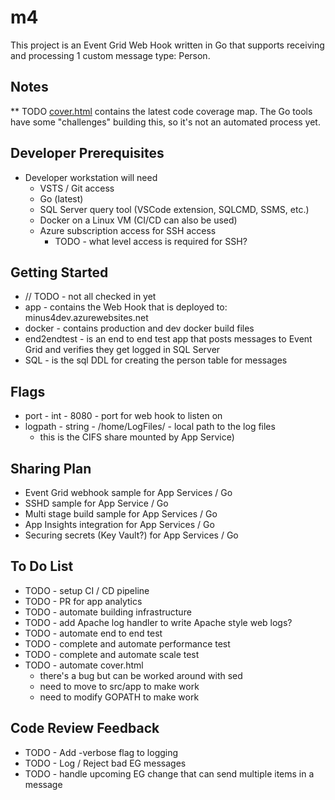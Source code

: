# m4

This project is an Event Grid Web Hook written in Go that supports receiving and processing 1 custom message type: Person. 

## Notes

** TODO [cover.html](./cover.html) contains the latest code coverage map. The Go tools have some "challenges" building this, so it's not an automated process yet.

## Developer Prerequisites

* Developer workstation will need
  * VSTS / Git access
  * Go (latest)
  * SQL Server query tool (VSCode extension, SQLCMD, SSMS, etc.)
  * Docker on a Linux VM (CI/CD can also be used)
  * Azure subscription access for SSH access
    * TODO - what level access is required for SSH?

## Getting Started

* // TODO - not all checked in yet
* app - contains the Web Hook that is deployed to: minus4dev.azurewebsites.net
* docker -  contains production and dev docker build files
* end2endtest - is an end to end test app that posts messages to Event Grid and verifies they get logged in SQL Server
* SQL - is the sql DDL for creating the person table for messages

## Flags

* port - int - 8080 - port for web hook to listen on
* logpath - string - /home/LogFiles/ - local path to the log files
  * this is the CIFS share mounted by App Service)
## Sharing Plan

* Event Grid webhook sample for App Services / Go
* SSHD sample for  App Service / Go
* Multi stage build sample for App Services / Go
* App Insights integration for App Services / Go
* Securing secrets (Key Vault?) for App Services / Go

## To Do List

* TODO - setup CI / CD pipeline
* TODO - PR for app analytics
* TODO - automate building infrastructure
* TODO - add Apache log handler to write Apache style web logs?
* TODO - automate end to end test
* TODO - complete and automate performance test
* TODO - complete and automate scale test
* TODO - automate cover.html
  * there's a bug but can be worked around with sed
  * need to move to src/app to make work
  * need to modify GOPATH to make work

## Code Review Feedback

* TODO - Add -verbose flag to logging
* TODO - Log / Reject bad EG messages
* TODO - handle upcoming EG change that can send multiple items in a message
